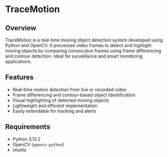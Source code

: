 # TraceMotion

## Overview
TraceMotion is a real-time moving object detection system developed using Python and OpenCV. It processes video frames to detect and highlight moving objects by comparing consecutive frames using frame differencing and contour detection. Ideal for surveillance and smart monitoring applications.

## Features
- Real-time motion detection from live or recorded video
- Frame differencing and contour-based object identification
- Visual highlighting of detected moving objects
- Lightweight and efficient implementation
- Easily extendable for tracking and alerts

## Requirements
- Python 3.13.2
- OpenCV (`opencv-python`)
- imutils 
